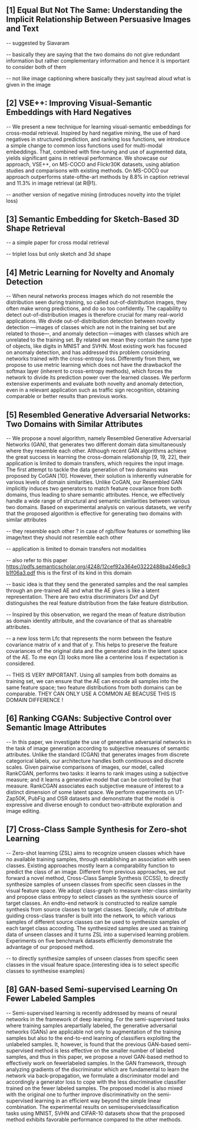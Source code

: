 
[1] Equal But Not The Same: Understanding the Implicit Relationship Between Persuasive Images and Text 
------------------------------------------------

-- suggested by Siavaram

-- basically they are saying that the two domains do not give redundant information but rather complementary information and hence it is important to consider both of them

-- not like image captioning where basically they just say/read aloud what is given in the image 

[2] VSE++: Improving Visual-Semantic Embeddings with Hard Negatives
---------------------------------------------------------------------

-- We present a new technique for learning visual-semantic embeddings for cross-modal retrieval. Inspired by hard negative mining, the use of hard negatives in structured prediction, and ranking loss functions, we introduce a simple change to common loss functions used for multi-modal embeddings. That, combined with fine-tuning and use of augmented data, yields significant gains in retrieval performance. We showcase our approach, VSE++, on MS-COCO and Flickr30K datasets, using ablation studies and comparisons with existing methods. On MS-COCO our approach outperforms state-ofthe-art methods by 8.8% in caption retrieval and 11.3% in image retrieval (at R@1). 

-- another version of negative mining (introduces novelty into the triplet loss)

[3] Semantic Embedding for Sketch-Based 3D Shape Retrieval 
-----------------------------------------------------------

-- a simple paper for cross modal retrieval 

-- triplet loss but only sketch and 3d shape 

[4] Metric Learning for Novelty and Anomaly Detection
-----------------------------------------------------------

-- When neural networks process images which do not resemble the distribution seen during training, so called out-of-distribution images, they often make wrong predictions, and do so too confidently. The capability to detect out-of-distribution images is therefore crucial for many real-world applications. We divide out-of-distribution detection between novelty detection —images of classes which are not in the training set but are related to those—, and anomaly detection —images with classes which are unrelated to the training set. By related we mean they contain the same type of objects, like digits in MNIST and SVHN. Most existing work has focused on anomaly detection, and has addressed this problem considering networks trained with the cross-entropy loss. Differently from them, we propose to use metric learning which does not have the drawbackof the softmax layer (inherent to cross-entropy methods), which forces the network to divide its prediction power over the learned classes. We perform extensive experiments and evaluate both novelty and anomaly detection, even in a relevant application such as traffic sign recognition, obtaining comparable or better results than previous works. 

[5] Resembled Generative Adversarial Networks: Two Domains with Similar Attributes
-----------------------------------------------------------

-- We propose a novel algorithm, namely Resembled Generative Adversarial Networks (GAN), that generates two different domain data simultaneously where they resemble each other. Although recent GAN algorithms achieve the great success in learning the cross-domain relationship [9, 19, 22], their application is limited to domain transfers, which requires the input image. The first attempt to tackle the data generation of two domains was proposed by CoGAN [10]. However, their solution is inherently vulnerable for various levels of domain similarities. Unlike CoGAN, our Resembled GAN implicitly induces two generators to match feature covariance from both domains, thus leading to share semantic attributes. Hence, we effectively handle a wide range of structural and semantic similarities between various two domains. Based on experimental analysis on various datasets, we verify that the proposed algorithm is effective for generating two domains with similar attributes

-- they resemble each other ? in case of rgb/flow features or something like image/text they should not resemble each other

-- application is limited to domain transfers not modalities

-- also refer to this paper https://pdfs.semanticscholar.org/4248/12cef92a364e03222488ba246e8c3b1f06a3.pdf this is the first of its kind in this domain 

-- basic idea is that they send the generated samples and the real samples through an pre-trained AE and what the AE gives is like a latent representation. There are two extra discriminators Dxf and Dyf distinguishes the real feature distribution from the fake feature distribution.

-- Inspired by this observation, we regard the mean of feature distribution as domain identity attribute, and the covariance of that as shareable attributes.

-- a new loss term Lfc that represents the norm between the feature covariance matrix of x and that of y. This helps to preserve the feature covariances of the original data and the generated data in the latent space of the AE. To me eqn (3) looks more like a centerine loss if expectation is considered.

-- THIS IS VERY IMPORTANT. Using all samples from both domains as training set, we can ensure that the AE can encode all samples into the same feature space; two feature distributions from both domains can be comparable. THEY CAN ONLY USE A COMMON AE BEACUSE THIS IS DOMAIN DIFFERENCE !

[6] Ranking CGANs: Subjective Control over Semantic Image Attributes
-----------------------------------------------------------

-- In this paper, we investigate the use of generative adversarial networks in the task of image generation according to subjective measures of semantic attributes. Unlike the standard (CGAN) that generates images from discrete categorical labels, our architecture handles both continuous and discrete scales. Given pairwise comparisons of images, our model, called RankCGAN, performs two tasks: it learns to rank images using a subjective measure; and it learns a generative model that can be controlled by that measure. RankCGAN associates each subjective measure of interest to a distinct dimension of some latent space. We perform experiments on UT-Zap50K, PubFig and OSR datasets and demonstrate that the model is expressive and diverse enough to conduct two-attribute exploration and image editing. 

[7] Cross-Class Sample Synthesis for Zero-shot Learning
-----------------------------------------------------------

-- Zero-shot learning (ZSL) aims to recognize unseen classes which have no available training samples, through establishing an association with seen classes. Existing approaches mostly learn a comparability function to predict the class of an image. Different from previous approaches, we put forward a novel method, Cross-Class Sample Synthesis (CCSS), to directly synthesize samples of unseen classes from specific seen classes in the visual feature space. We adopt class-graph to measure inter-class similarity and propose class entropy to select classes as the synthesis source of target classes. An endto-end network is constructed to realize sample synthesis from source classes to target classes. Specially, rule of attribute guiding cross-class transfer is built into the network, to which various samples of different source classes can be used to synthesize samples of each target class according. The synthesized samples are used as training data of unseen classes and it turns ZSL into a supervised learning problem. Experiments on five benchmark datasets efficiently demonstrate the advantage of our proposed method. 

-- to directly synthesize samples of unseen classes from specific seen classes in the visual feature space.(interesting idea is to select specific classes to synthesise examples)

[8] GAN-based Semi-supervised Learning On Fewer Labeled Samples
-----------------------------------------------------------

-- Semi-supervised learning is recently addressed by means of neural networks in the framework of deep learning. For the semi-supervised tasks where training samples arepartially labeled, the generative adversarial networks (GANs) are applicable not only to  augmentation of the training samples but also to the end-to-end learning of classifiers exploiting the unlabeled samples. It, however, is found that the previous GAN-based semi-supervised method is less effective on the smaller number of labeled samples, and thus in this paper, we propose a novel GAN-based method to effectively work on fewerlabeled samples. In the GAN framework, through analyzing gradients of the discriminator which are fundamental to learn the network via back-propagation, we formulate a discriminator model and accordingly a generator loss to cope with the less discriminative classifier trained on the fewer labeled samples. The proposed model is also mixed with the original one to further improve discriminativity on the semi-supervised learning in an efficient way beyond the simple linear combination. The experimental results on semisupervisedclassification tasks using MNIST, SVHN and CIFAR-10 datasets show that the proposed method exhibits favorable performance compared to the other methods. 

